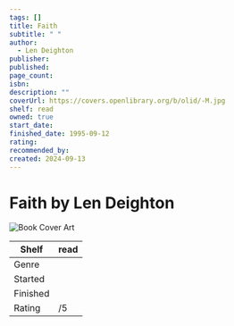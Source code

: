```yaml
---
tags: []
title: Faith
subtitle: " "
author:
  - Len Deighton
publisher: 
published: 
page_count: 
isbn: 
description: ""
coverUrl: https://covers.openlibrary.org/b/olid/-M.jpg
shelf: read
owned: true
start_date: 
finished_date: 1995-09-12
rating: 
recommended_by: 
created: 2024-09-13
---
```


# Faith by Len Deighton

![Book Cover Art](https://covers.openlibrary.org/b/olid/-M.jpg)

| Shelf | read |
| --- | --- |
| Genre |  |
| Started |  |
| Finished |  |
| Rating | /5 |

